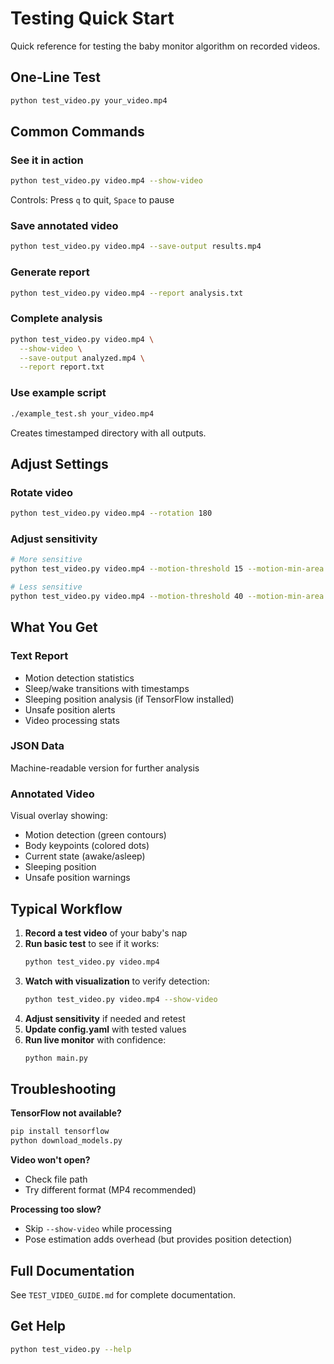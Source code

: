 # Testing Quick Start

Quick reference for testing the baby monitor algorithm on recorded videos.

## One-Line Test

```bash
python test_video.py your_video.mp4
```

## Common Commands

### See it in action
```bash
python test_video.py video.mp4 --show-video
```
Controls: Press `q` to quit, `Space` to pause

### Save annotated video
```bash
python test_video.py video.mp4 --save-output results.mp4
```

### Generate report
```bash
python test_video.py video.mp4 --report analysis.txt
```

### Complete analysis
```bash
python test_video.py video.mp4 \
  --show-video \
  --save-output analyzed.mp4 \
  --report report.txt
```

### Use example script
```bash
./example_test.sh your_video.mp4
```
Creates timestamped directory with all outputs.

## Adjust Settings

### Rotate video
```bash
python test_video.py video.mp4 --rotation 180
```

### Adjust sensitivity
```bash
# More sensitive
python test_video.py video.mp4 --motion-threshold 15 --motion-min-area 300

# Less sensitive  
python test_video.py video.mp4 --motion-threshold 40 --motion-min-area 800
```

## What You Get

### Text Report
- Motion detection statistics
- Sleep/wake transitions with timestamps
- Sleeping position analysis (if TensorFlow installed)
- Unsafe position alerts
- Video processing stats

### JSON Data
Machine-readable version for further analysis

### Annotated Video
Visual overlay showing:
- Motion detection (green contours)
- Body keypoints (colored dots)
- Current state (awake/asleep)
- Sleeping position
- Unsafe position warnings

## Typical Workflow

1. **Record a test video** of your baby's nap
2. **Run basic test** to see if it works:
   ```bash
   python test_video.py video.mp4
   ```
3. **Watch with visualization** to verify detection:
   ```bash
   python test_video.py video.mp4 --show-video
   ```
4. **Adjust sensitivity** if needed and retest
5. **Update config.yaml** with tested values
6. **Run live monitor** with confidence:
   ```bash
   python main.py
   ```

## Troubleshooting

**TensorFlow not available?**
```bash
pip install tensorflow
python download_models.py
```

**Video won't open?**
- Check file path
- Try different format (MP4 recommended)

**Processing too slow?**
- Skip `--show-video` while processing
- Pose estimation adds overhead (but provides position detection)

## Full Documentation

See `TEST_VIDEO_GUIDE.md` for complete documentation.

## Get Help

```bash
python test_video.py --help
```


